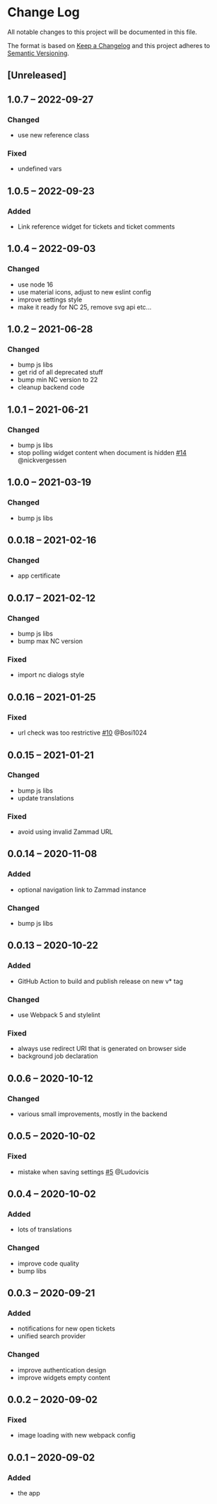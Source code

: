 # Change Log
All notable changes to this project will be documented in this file.

The format is based on [Keep a Changelog](http://keepachangelog.com/)
and this project adheres to [Semantic Versioning](http://semver.org/).

## [Unreleased]

## 1.0.7 – 2022-09-27
### Changed
- use new reference class

### Fixed
- undefined vars

## 1.0.5 – 2022-09-23
### Added
- Link reference widget for tickets and ticket comments

## 1.0.4 – 2022-09-03
### Changed
- use node 16
- use material icons, adjust to new eslint config
- improve settings style
- make it ready for NC 25, remove svg api etc...

## 1.0.2 – 2021-06-28
### Changed
- bump js libs
- get rid of all deprecated stuff
- bump min NC version to 22
- cleanup backend code

## 1.0.1 – 2021-06-21
### Changed
- bump js libs
- stop polling widget content when document is hidden
  [#14](https://github.com/nextcloud/integration_zammad/issues/14) @nickvergessen

## 1.0.0 – 2021-03-19
### Changed
- bump js libs

## 0.0.18 – 2021-02-16
### Changed
- app certificate

## 0.0.17 – 2021-02-12
### Changed
- bump js libs
- bump max NC version

### Fixed
- import nc dialogs style

## 0.0.16 – 2021-01-25
### Fixed
- url check was too restrictive
[#10](https://github.com/nextcloud/integration_zammad/issues/10) @Bosi1024

## 0.0.15 – 2021-01-21
### Changed
- bump js libs
- update translations

### Fixed
- avoid using invalid Zammad URL

## 0.0.14 – 2020-11-08
### Added
- optional navigation link to Zammad instance

### Changed
- bump js libs

## 0.0.13 – 2020-10-22
### Added
- GitHub Action to build and publish release on new v* tag

### Changed
- use Webpack 5 and stylelint

### Fixed
- always use redirect URI that is generated on browser side
- background job declaration

## 0.0.6 – 2020-10-12
### Changed
- various small improvements, mostly in the backend

## 0.0.5 – 2020-10-02
### Fixed
- mistake when saving settings
[#5](https://github.com/nextcloud/integration_zammad/issues/5) @Ludovicis

## 0.0.4 – 2020-10-02
### Added
- lots of translations

### Changed
- improve code quality
- bump libs

## 0.0.3 – 2020-09-21
### Added
* notifications for new open tickets
* unified search provider

### Changed
* improve authentication design
* improve widgets empty content

## 0.0.2 – 2020-09-02
### Fixed
* image loading with new webpack config

## 0.0.1 – 2020-09-02
### Added
* the app
